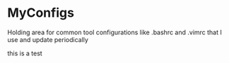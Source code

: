 # MyConfigs
Holding area for common tool configurations like .bashrc and .vimrc that I use and update periodically

this is a test
